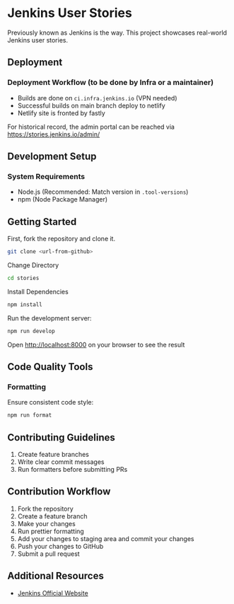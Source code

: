# Jenkins User Stories

Previously known as Jenkins is the way. This project showcases real-world Jenkins user stories.

## Deployment

### Deployment Workflow (to be done by Infra or a maintainer)

* Builds are done on `ci.infra.jenkins.io` (VPN needed)
* Successful builds on main branch deploy to netlify
* Netlify site is fronted by fastly



For historical record, the admin portal can be reached via https://stories.jenkins.io/admin/

## Development Setup

### System Requirements

- Node.js (Recommended: Match version in `.tool-versions`)
- npm (Node Package Manager)

## Getting Started

First, fork the repository and clone it.

```bash
git clone <url-from-github>
```

Change Directory

```bash
cd stories
```

Install Dependencies

```bash
npm install
```

Run the development server:

```bash
npm run develop

```

Open [http://localhost:8000](http://localhost:8000) on your browser to see the result

## Code Quality Tools

### Formatting

Ensure consistent code style:

```bash
npm run format
```

## Contributing Guidelines

1. Create feature branches
2. Write clear commit messages
3. Run formatters before submitting PRs

## Contribution Workflow

1. Fork the repository
2. Create a feature branch
3. Make your changes
4. Run prettier formatting
5. Add your changes to staging area and commit your changes
6. Push your changes to GitHub
7. Submit a pull request

## Additional Resources

- [Jenkins Official Website](https://www.jenkins.io/)
